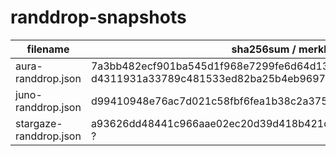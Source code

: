 # randdrop-snapshots

| filename               | sha256sum / merkle root                                                                                                             | Created    |
| ---------------------- | ----------------------------------------------------------------------------------------------------------------------------------- | ---------- |
| aura-randdrop.json     | 7a3bb482ecf901ba545d1f968e7299fe6d64d1342f8141a27bd0c2e2e562e26a / d4311931a33789c481533ed82ba25b4eb969769239d01a3ced7677c4527e146c | 2023-05-25 |
| juno-randdrop.json     | d99410948e76ac7d021c58fbf6fea1b38c2a375135bfaec689cb07494bfb477d / ?                                                                | 2023-05-25 |
| stargaze-randdrop.json | a93626dd48441c966aae02ec20d39d418b421d1d3e13ff7add7a04e56862af7f / ?                                                                | 2023-05-25 |
